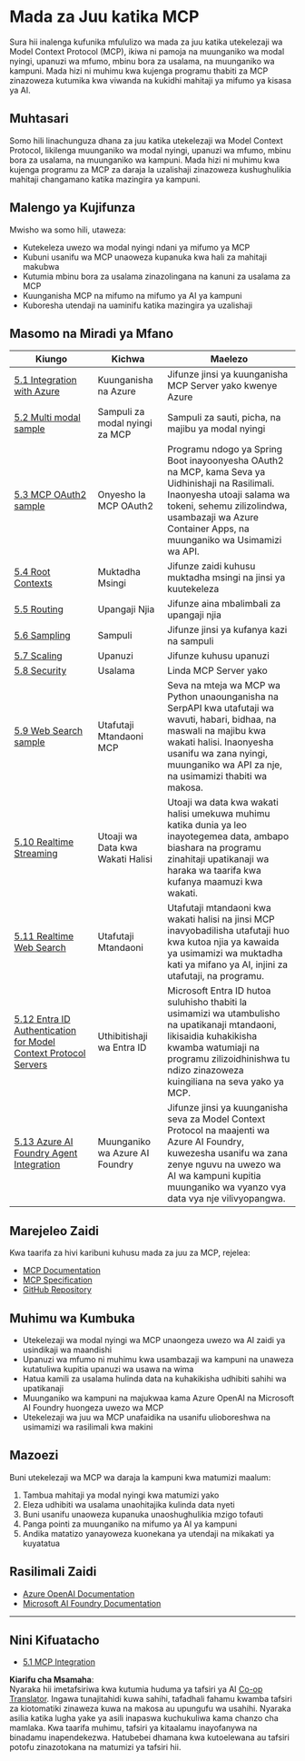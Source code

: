 <!--
CO_OP_TRANSLATOR_METADATA:
{
  "original_hash": "748c61250d4a326206b72b28f6154615",
  "translation_date": "2025-07-02T09:47:44+00:00",
  "source_file": "05-AdvancedTopics/README.md",
  "language_code": "sw"
}
-->
# Mada za Juu katika MCP

Sura hii inalenga kufunika mfululizo wa mada za juu katika utekelezaji wa Model Context Protocol (MCP), ikiwa ni pamoja na muunganiko wa modal nyingi, upanuzi wa mfumo, mbinu bora za usalama, na muunganiko wa kampuni. Mada hizi ni muhimu kwa kujenga programu thabiti za MCP zinazoweza kutumika kwa viwanda na kukidhi mahitaji ya mifumo ya kisasa ya AI.

## Muhtasari

Somo hili linachunguza dhana za juu katika utekelezaji wa Model Context Protocol, likilenga muunganiko wa modal nyingi, upanuzi wa mfumo, mbinu bora za usalama, na muunganiko wa kampuni. Mada hizi ni muhimu kwa kujenga programu za MCP za daraja la uzalishaji zinazoweza kushughulikia mahitaji changamano katika mazingira ya kampuni.

## Malengo ya Kujifunza

Mwisho wa somo hili, utaweza:

- Kutekeleza uwezo wa modal nyingi ndani ya mifumo ya MCP
- Kubuni usanifu wa MCP unaoweza kupanuka kwa hali za mahitaji makubwa
- Kutumia mbinu bora za usalama zinazolingana na kanuni za usalama za MCP
- Kuunganisha MCP na mifumo na mifumo ya AI ya kampuni
- Kuboresha utendaji na uaminifu katika mazingira ya uzalishaji

## Masomo na Miradi ya Mfano

| Kiungo | Kichwa | Maelezo |
|--------|--------|----------|
| [5.1 Integration with Azure](./mcp-integration/README.md) | Kuunganisha na Azure | Jifunze jinsi ya kuunganisha MCP Server yako kwenye Azure |
| [5.2 Multi modal sample](./mcp-multi-modality/README.md) | Sampuli za modal nyingi za MCP | Sampuli za sauti, picha, na majibu ya modal nyingi |
| [5.3 MCP OAuth2 sample](../../../05-AdvancedTopics/mcp-oauth2-demo) | Onyesho la MCP OAuth2 | Programu ndogo ya Spring Boot inayoonyesha OAuth2 na MCP, kama Seva ya Uidhinishaji na Rasilimali. Inaonyesha utoaji salama wa tokeni, sehemu zilizolindwa, usambazaji wa Azure Container Apps, na muunganiko wa Usimamizi wa API. |
| [5.4 Root Contexts](./mcp-root-contexts/README.md) | Muktadha Msingi | Jifunze zaidi kuhusu muktadha msingi na jinsi ya kuutekeleza |
| [5.5 Routing](./mcp-routing/README.md) | Upangaji Njia | Jifunze aina mbalimbali za upangaji njia |
| [5.6 Sampling](./mcp-sampling/README.md) | Sampuli | Jifunze jinsi ya kufanya kazi na sampuli |
| [5.7 Scaling](./mcp-scaling/README.md) | Upanuzi | Jifunze kuhusu upanuzi |
| [5.8 Security](./mcp-security/README.md) | Usalama | Linda MCP Server yako |
| [5.9 Web Search sample](./web-search-mcp/README.md) | Utafutaji Mtandaoni MCP | Seva na mteja wa MCP wa Python unaounganisha na SerpAPI kwa utafutaji wa wavuti, habari, bidhaa, na maswali na majibu kwa wakati halisi. Inaonyesha usanifu wa zana nyingi, muunganiko wa API za nje, na usimamizi thabiti wa makosa. |
| [5.10 Realtime Streaming](./mcp-realtimestreaming/README.md) | Utoaji wa Data kwa Wakati Halisi | Utoaji wa data kwa wakati halisi umekuwa muhimu katika dunia ya leo inayotegemea data, ambapo biashara na programu zinahitaji upatikanaji wa haraka wa taarifa kwa kufanya maamuzi kwa wakati. |
| [5.11 Realtime Web Search](./mcp-realtimesearch/README.md) | Utafutaji Mtandaoni | Utafutaji mtandaoni kwa wakati halisi na jinsi MCP inavyobadilisha utafutaji huo kwa kutoa njia ya kawaida ya usimamizi wa muktadha kati ya mifano ya AI, injini za utafutaji, na programu. |
| [5.12 Entra ID Authentication for Model Context Protocol Servers](./mcp-security-entra/README.md) | Uthibitishaji wa Entra ID | Microsoft Entra ID hutoa suluhisho thabiti la usimamizi wa utambulisho na upatikanaji mtandaoni, likisaidia kuhakikisha kwamba watumiaji na programu zilizoidhinishwa tu ndizo zinazoweza kuingiliana na seva yako ya MCP. |
| [5.13 Azure AI Foundry Agent Integration](./mcp-foundry-agent-integration/README.md) | Muunganiko wa Azure AI Foundry | Jifunze jinsi ya kuunganisha seva za Model Context Protocol na maajenti wa Azure AI Foundry, kuwezesha usanifu wa zana zenye nguvu na uwezo wa AI wa kampuni kupitia muunganiko wa vyanzo vya data vya nje vilivyopangwa. |

## Marejeleo Zaidi

Kwa taarifa za hivi karibuni kuhusu mada za juu za MCP, rejelea:
- [MCP Documentation](https://modelcontextprotocol.io/)
- [MCP Specification](https://spec.modelcontextprotocol.io/)
- [GitHub Repository](https://github.com/modelcontextprotocol)

## Muhimu wa Kumbuka

- Utekelezaji wa modal nyingi wa MCP unaongeza uwezo wa AI zaidi ya usindikaji wa maandishi
- Upanuzi wa mfumo ni muhimu kwa usambazaji wa kampuni na unaweza kutatuliwa kupitia upanuzi wa usawa na wima
- Hatua kamili za usalama hulinda data na kuhakikisha udhibiti sahihi wa upatikanaji
- Muunganiko wa kampuni na majukwaa kama Azure OpenAI na Microsoft AI Foundry huongeza uwezo wa MCP
- Utekelezaji wa juu wa MCP unafaidika na usanifu ulioboreshwa na usimamizi wa rasilimali kwa makini

## Mazoezi

Buni utekelezaji wa MCP wa daraja la kampuni kwa matumizi maalum:

1. Tambua mahitaji ya modal nyingi kwa matumizi yako
2. Eleza udhibiti wa usalama unaohitajika kulinda data nyeti
3. Buni usanifu unaoweza kupanuka unaoshughulikia mzigo tofauti
4. Panga pointi za muunganiko na mifumo ya AI ya kampuni
5. Andika matatizo yanayoweza kuonekana ya utendaji na mikakati ya kuyatatua

## Rasilimali Zaidi

- [Azure OpenAI Documentation](https://learn.microsoft.com/en-us/azure/ai-services/openai/)
- [Microsoft AI Foundry Documentation](https://learn.microsoft.com/en-us/ai-services/)

---

## Nini Kifuatacho

- [5.1 MCP Integration](./mcp-integration/README.md)

**Kiarifu cha Msamaha**:  
Nyaraka hii imetafsiriwa kwa kutumia huduma ya tafsiri ya AI [Co-op Translator](https://github.com/Azure/co-op-translator). Ingawa tunajitahidi kuwa sahihi, tafadhali fahamu kwamba tafsiri za kiotomatiki zinaweza kuwa na makosa au upungufu wa usahihi. Nyaraka asilia katika lugha yake ya asili inapaswa kuchukuliwa kama chanzo cha mamlaka. Kwa taarifa muhimu, tafsiri ya kitaalamu inayofanywa na binadamu inapendekezwa. Hatubebei dhamana kwa kutoelewana au tafsiri potofu zinazotokana na matumizi ya tafsiri hii.